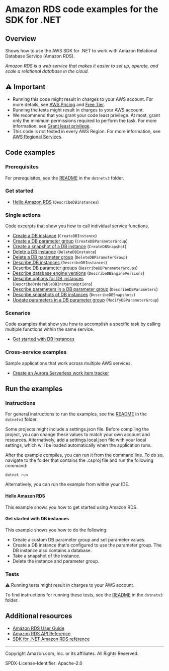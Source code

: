 # Amazon RDS code examples for the SDK for .NET

## Overview

Shows how to use the AWS SDK for .NET to work with Amazon Relational Database Service (Amazon RDS).

<!--custom.overview.start-->
<!--custom.overview.end-->

_Amazon RDS is a web service that makes it easier to set up, operate, and scale a relational database in the cloud._

## ⚠ Important

* Running this code might result in charges to your AWS account. For more details, see [AWS Pricing](https://aws.amazon.com/pricing/) and [Free Tier](https://aws.amazon.com/free/).
* Running the tests might result in charges to your AWS account.
* We recommend that you grant your code least privilege. At most, grant only the minimum permissions required to perform the task. For more information, see [Grant least privilege](https://docs.aws.amazon.com/IAM/latest/UserGuide/best-practices.html#grant-least-privilege).
* This code is not tested in every AWS Region. For more information, see [AWS Regional Services](https://aws.amazon.com/about-aws/global-infrastructure/regional-product-services).

<!--custom.important.start-->
<!--custom.important.end-->

## Code examples

### Prerequisites

For prerequisites, see the [README](../README.md#Prerequisites) in the `dotnetv3` folder.


<!--custom.prerequisites.start-->
<!--custom.prerequisites.end-->

### Get started

- [Hello Amazon RDS](Actions/HelloRDS.cs#L4) (`DescribeDBInstances`)


### Single actions

Code excerpts that show you how to call individual service functions.

- [Create a DB instance](Actions/RDSWrapper.Instances.cs#L100) (`CreateDBInstance`)
- [Create a DB parameter group](Actions/RDSWrapper.ParameterGroups.cs#L37) (`CreateDBParameterGroup`)
- [Create a snapshot of a DB instance](Actions/RDSWrapper.Snapshots.cs#L17) (`CreateDBSnapshot`)
- [Delete a DB instance](Actions/RDSWrapper.Instances.cs#L139) (`DeleteDBInstance`)
- [Delete a DB parameter group](Actions/RDSWrapper.ParameterGroups.cs#L85) (`DeleteDBParameterGroup`)
- [Describe DB instances](Actions/RDSWrapper.Instances.cs#L75) (`DescribeDBInstances`)
- [Describe DB parameter groups](Actions/RDSWrapper.ParameterGroups.cs#L18) (`DescribeDBParameterGroups`)
- [Describe database engine versions](Actions/RDSWrapper.Instances.cs#L24) (`DescribeDBEngineVersions`)
- [Describe options for DB instances](Actions/RDSWrapper.Instances.cs#L46) (`DescribeOrderableDBInstanceOptions`)
- [Describe parameters in a DB parameter group](Actions/RDSWrapper.ParameterGroups.cs#L105) (`DescribeDBParameters`)
- [Describe snapshots of DB instances](Actions/RDSWrapper.Snapshots.cs#L39) (`DescribeDBSnapshots`)
- [Update parameters in a DB parameter group](Actions/RDSWrapper.ParameterGroups.cs#L62) (`ModifyDBParameterGroup`)

### Scenarios

Code examples that show you how to accomplish a specific task by calling multiple
functions within the same service.

- [Get started with DB instances](Scenarios/RDSInstanceScenario/RDSInstanceScenario.cs)

### Cross-service examples

Sample applications that work across multiple AWS services.

- [Create an Aurora Serverless work item tracker](../cross_service/AuroraItemTracker)


<!--custom.examples.start-->
<!--custom.examples.end-->

## Run the examples

### Instructions

For general instructions to run the examples, see the
[README](../README.md#building-and-running-the-code-examples) in the `dotnetv3` folder.

Some projects might include a settings.json file. Before compiling the project,
you can change these values to match your own account and resources. Alternatively,
add a settings.local.json file with your local settings, which will be loaded automatically
when the application runs.

After the example compiles, you can run it from the command line. To do so, navigate to
the folder that contains the .csproj file and run the following command:

```
dotnet run
```

Alternatively, you can run the example from within your IDE.


<!--custom.instructions.start-->
<!--custom.instructions.end-->

#### Hello Amazon RDS

This example shows you how to get started using Amazon RDS.



#### Get started with DB instances

This example shows you how to do the following:

- Create a custom DB parameter group and set parameter values.
- Create a DB instance that's configured to use the parameter group. The DB instance also contains a database.
- Take a snapshot of the instance.
- Delete the instance and parameter group.

<!--custom.scenario_prereqs.rds_Scenario_GetStartedInstances.start-->
<!--custom.scenario_prereqs.rds_Scenario_GetStartedInstances.end-->


<!--custom.scenarios.rds_Scenario_GetStartedInstances.start-->
<!--custom.scenarios.rds_Scenario_GetStartedInstances.end-->

### Tests

⚠ Running tests might result in charges to your AWS account.


To find instructions for running these tests, see the [README](../README.md#Tests)
in the `dotnetv3` folder.



<!--custom.tests.start-->
<!--custom.tests.end-->

## Additional resources

- [Amazon RDS User Guide](https://docs.aws.amazon.com/AmazonRDS/latest/UserGuide/Welcome.html)
- [Amazon RDS API Reference](https://docs.aws.amazon.com/AmazonRDS/latest/APIReference/Welcome.html)
- [SDK for .NET Amazon RDS reference](https://docs.aws.amazon.com/sdkfornet/v3/apidocs/items/RDS/NRDS.html)

<!--custom.resources.start-->
<!--custom.resources.end-->

---

Copyright Amazon.com, Inc. or its affiliates. All Rights Reserved.

SPDX-License-Identifier: Apache-2.0